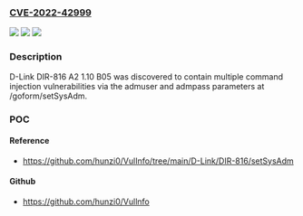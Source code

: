 ### [CVE-2022-42999](https://cve.mitre.org/cgi-bin/cvename.cgi?name=CVE-2022-42999)
![](https://img.shields.io/static/v1?label=Product&message=n%2Fa&color=blue)
![](https://img.shields.io/static/v1?label=Version&message=n%2Fa&color=blue)
![](https://img.shields.io/static/v1?label=Vulnerability&message=n%2Fa&color=brighgreen)

### Description

D-Link DIR-816 A2 1.10 B05 was discovered to contain multiple command injection vulnerabilities via the admuser and admpass parameters at /goform/setSysAdm.

### POC

#### Reference
- https://github.com/hunzi0/VulInfo/tree/main/D-Link/DIR-816/setSysAdm

#### Github
- https://github.com/hunzi0/Vullnfo

